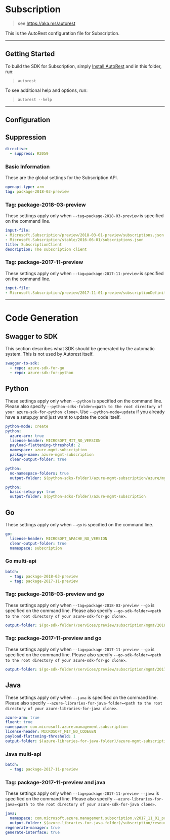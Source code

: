 # Subscription
    
> see https://aka.ms/autorest

This is the AutoRest configuration file for Subscription.



---
## Getting Started 
To build the SDK for Subscription, simply [Install AutoRest](https://aka.ms/autorest/install) and in this folder, run:

> `autorest`

To see additional help and options, run:

> `autorest --help`
---

## Configuration

## Suppression
``` yaml 
directive: 
  - suppress: R2059
```


### Basic Information 
These are the global settings for the Subscription API.

``` yaml
openapi-type: arm
tag: package-2018-03-preview
```


### Tag: package-2018-03-preview

These settings apply only when `--tag=package-2018-03-preview` is specified on the command line.

``` yaml $(tag) == 'package-2018-03-preview'
input-file:
- Microsoft.Subscription/preview/2018-03-01-preview/subscriptions.json
- Microsoft.Subscription/stable/2016-06-01/subscriptions.json
title: SubscriptionClient
description: The subscription client
```

### Tag: package-2017-11-preview

These settings apply only when `--tag=package-2017-11-preview` is specified on the command line.

``` yaml $(tag) == 'package-2017-11-preview'
input-file:
- Microsoft.Subscription/preview/2017-11-01-preview/subscriptionDefinitions.json
```

---
# Code Generation


## Swagger to SDK

This section describes what SDK should be generated by the automatic system.
This is not used by Autorest itself.

``` yaml $(swagger-to-sdk)
swagger-to-sdk:
  - repo: azure-sdk-for-go
  - repo: azure-sdk-for-python
```


## Python

These settings apply only when `--python` is specified on the command line.
Please also specify `--python-sdks-folder=<path to the root directory of your azure-sdk-for-python clone>`.
Use `--python-mode=update` if you already have a setup.py and just want to update the code itself.

``` yaml $(python)
python-mode: create
python:
  azure-arm: true
  license-header: MICROSOFT_MIT_NO_VERSION
  payload-flattening-threshold: 2
  namespace: azure.mgmt.subscription
  package-name: azure-mgmt-subscription
  clear-output-folder: true
```
``` yaml $(python) && $(python-mode) == 'update'
python:
  no-namespace-folders: true
  output-folder: $(python-sdks-folder)/azure-mgmt-subscription/azure/mgmt/subscription
```
``` yaml $(python) && $(python-mode) == 'create'
python:
  basic-setup-py: true
  output-folder: $(python-sdks-folder)/azure-mgmt-subscription
```

## Go

These settings apply only when `--go` is specified on the command line.

``` yaml $(go)
go:
  license-header: MICROSOFT_APACHE_NO_VERSION
  clear-output-folder: true
  namespace: subscription
```

### Go multi-api

``` yaml $(go) && $(multiapi)
batch:
  - tag: package-2018-03-preview
  - tag: package-2017-11-preview
```

### Tag: package-2018-03-preview and go

These settings apply only when `--tag=package-2018-03-preview --go` is specified on the command line.
Please also specify `--go-sdk-folder=<path to the root directory of your azure-sdk-for-go clone>`.

``` yaml $(tag)=='package-2018-03-preview' && $(go)
output-folder: $(go-sdk-folder)/services/preview/subscription/mgmt/2018-03-01-preview/subscription
```

### Tag: package-2017-11-preview and go

These settings apply only when `--tag=package-2017-11-preview --go` is specified on the command line.
Please also specify `--go-sdk-folder=<path to the root directory of your azure-sdk-for-go clone>`.

``` yaml $(tag)=='package-2017-11-preview' && $(go)
output-folder: $(go-sdk-folder)/services/preview/subscription/mgmt/2017-11-01-preview/subscription
```


## Java

These settings apply only when `--java` is specified on the command line.
Please also specify `--azure-libraries-for-java-folder=<path to the root directory of your azure-libraries-for-java clone>`.

``` yaml $(java)
azure-arm: true
fluent: true
namespace: com.microsoft.azure.management.subscription
license-header: MICROSOFT_MIT_NO_CODEGEN
payload-flattening-threshold: 1
output-folder: $(azure-libraries-for-java-folder)/azure-mgmt-subscription
```

### Java multi-api

``` yaml $(java) && $(multiapi)
batch:
  - tag: package-2017-11-preview
```

### Tag: package-2017-11-preview and java

These settings apply only when `--tag=package-2017-11-preview --java` is specified on the command line.
Please also specify `--azure-libraries-for-java=<path to the root directory of your azure-sdk-for-java clone>`.

``` yaml $(tag) == 'package-2017-11-preview' && $(java) && $(multiapi)
java:
  namespace: com.microsoft.azure.management.subscription.v2017_11_01_preview
  output-folder: $(azure-libraries-for-java-folder)/subscription/resource-manager/v2017_11_01_preview
regenerate-manager: true
generate-interface: true
```


